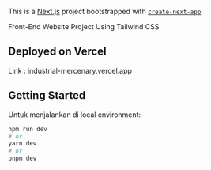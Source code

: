This is a [Next.js](https://nextjs.org/) project bootstrapped with [`create-next-app`](https://github.com/vercel/next.js/tree/canary/packages/create-next-app).

Front-End Website Project Using Tailwind CSS

## Deployed on Vercel
Link : industrial-mercenary.vercel.app

## Getting Started

Untuk menjalankan di local environment:

```bash
npm run dev
# or
yarn dev
# or
pnpm dev
```


